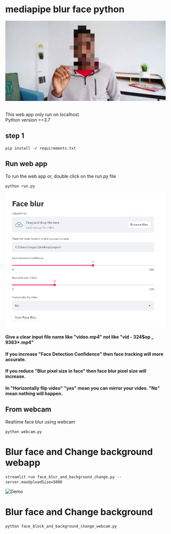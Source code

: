 # mediapipe blur face python
<p align="center">
  <img src="https://github.com/bmox/Face-blur/blob/main/demo/demo.gif" alt="animated" />
</p>
<br>
This web app only run on localhost <br>
Python version >=3.7 <br>

## step 1

```
pip install -r requirements.txt
```
## Run web app
To run the web app  or, double click on the run.py file

```
python run.py
```

![Demo](https://github.com/bmox/Face-blur/blob/main/demo/webapp.PNG)
#### Give a clear input file name like "video.mp4" not like "vid - 324$op _ 9363*.mp4"
#### If you increase "Face Detection Confidence" then face tracking will more accurate. <br>
#### If you reduce "Blur pixel size in face" then face blur pixel size will increase. <br>
#### In "Horizontally flip video" "yes" mean you can mirror your video. "No" mean nothing will happen.


## From webcam
Realtime face blur using webcam
```
python webcam.py
```

# Blur face and Change background webapp
```
streamlit run face_blur_and_background_change.py --server.maxUploadSize=5000
```
![Demo](https://github.com/bmox/mediapipe-blur-face-python/blob/main/demo/test.png)

# Blur face and Change background
```
python face_block_and_background_change_webcam.py
```
